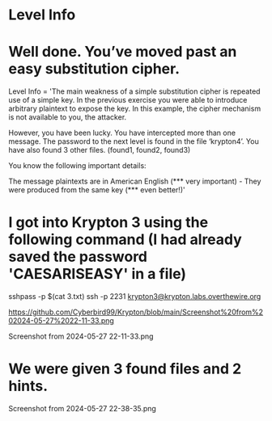 # Level Info
# Well done. You’ve moved past an easy substitution cipher.

Level Info = 'The main weakness of a simple substitution cipher is repeated use of a simple key. 
In the previous exercise you were able to introduce arbitrary plaintext to expose the key. 
In this example, the cipher mechanism is not available to you, the attacker.

However, you have been lucky. You have intercepted more than one message. 
The password to the next level is found in the file ‘krypton4’. You have also found 3 other files. (found1, found2, found3)

You know the following important details:

The message plaintexts are in American English (*** very important) - They were produced from the same key (*** even better!)'

# I got into Krypton 3 using the following command (I had already saved the password 'CAESARISEASY' in a file)

sshpass -p $(cat 3.txt) ssh -p 2231 krypton3@krypton.labs.overthewire.org

https://github.com/Cyberbird99/Krypton/blob/main/Screenshot%20from%202024-05-27%2022-11-33.png

Screenshot from 2024-05-27 22-11-33.png

# We were given 3 found files and 2 hints.

Screenshot from 2024-05-27 22-38-35.png

